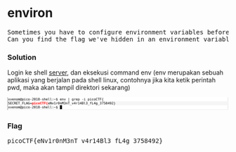 <h1><b>environ</h1></b>
<pre>
Sometimes you have to configure environment variables before executing a program. 
Can you find the flag we've hidden in an environment variable on the shell server?
</pre>
</b><h3>Solution</h3></b>
<p>Login ke shell <a href=""https://2018game.picoctf.com/shell>server</a>, dan eksekusi command env (env merupakan sebuah aplikasi yang berjalan pada shell linux, contohnya jika kita ketik perintah pwd, maka akan tampil direktori sekarang)</p>
<p align='center'>
  <img src="https://github.com/enomarozi/Writeup-CTF/blob/master/PicoCTF2018/Forensics/Images/environ.jpg">
</p>
</b><h3>Flag</h3></b>
<pre>
picoCTF{eNv1r0nM3nT_v4r14Bl3_fL4g_3758492}
</pre>
